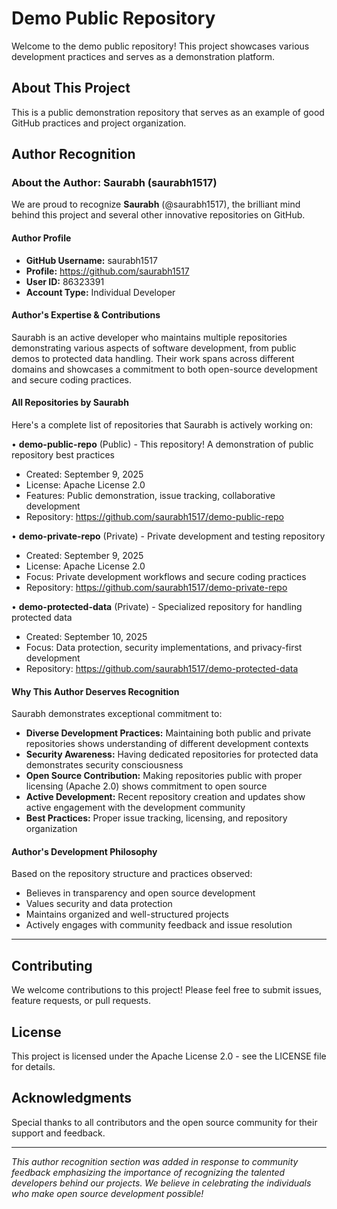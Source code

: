 # Demo Public Repository

Welcome to the demo public repository! This project showcases various development practices and serves as a demonstration platform.

## About This Project

This is a public demonstration repository that serves as an example of good GitHub practices and project organization.

## Author Recognition

### About the Author: Saurabh (saurabh1517)

We are proud to recognize **Saurabh** (@saurabh1517), the brilliant mind behind this project and several other innovative repositories on GitHub.

#### Author Profile
- **GitHub Username:** saurabh1517
- **Profile:** https://github.com/saurabh1517
- **User ID:** 86323391
- **Account Type:** Individual Developer

#### Author's Expertise & Contributions

Saurabh is an active developer who maintains multiple repositories demonstrating various aspects of software development, from public demos to protected data handling. Their work spans across different domains and showcases a commitment to both open-source development and secure coding practices.

#### All Repositories by Saurabh

Here's a complete list of repositories that Saurabh is actively working on:

• **demo-public-repo** (Public) - This repository! A demonstration of public repository best practices
  - Created: September 9, 2025
  - License: Apache License 2.0
  - Features: Public demonstration, issue tracking, collaborative development
  - Repository: https://github.com/saurabh1517/demo-public-repo

• **demo-private-repo** (Private) - Private development and testing repository
  - Created: September 9, 2025  
  - License: Apache License 2.0
  - Focus: Private development workflows and secure coding practices
  - Repository: https://github.com/saurabh1517/demo-private-repo

• **demo-protected-data** (Private) - Specialized repository for handling protected data
  - Created: September 10, 2025
  - Focus: Data protection, security implementations, and privacy-first development
  - Repository: https://github.com/saurabh1517/demo-protected-data

#### Why This Author Deserves Recognition

Saurabh demonstrates exceptional commitment to:
- **Diverse Development Practices:** Maintaining both public and private repositories shows understanding of different development contexts
- **Security Awareness:** Having dedicated repositories for protected data demonstrates security consciousness
- **Open Source Contribution:** Making repositories public with proper licensing (Apache 2.0) shows commitment to open source
- **Active Development:** Recent repository creation and updates show active engagement with the development community
- **Best Practices:** Proper issue tracking, licensing, and repository organization

#### Author's Development Philosophy

Based on the repository structure and practices observed:
- Believes in transparency and open source development
- Values security and data protection
- Maintains organized and well-structured projects
- Actively engages with community feedback and issue resolution

---

## Contributing

We welcome contributions to this project! Please feel free to submit issues, feature requests, or pull requests.

## License

This project is licensed under the Apache License 2.0 - see the LICENSE file for details.

## Acknowledgments

Special thanks to all contributors and the open source community for their support and feedback.

---

*This author recognition section was added in response to community feedback emphasizing the importance of recognizing the talented developers behind our projects. We believe in celebrating the individuals who make open source development possible!*